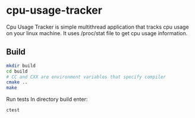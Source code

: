 # cpu-usage-tracker

Cpu Usage Tracker is simple multithread application that tracks cpu usage on your linux machine. It uses /proc/stat file to get cpu usage information.

## Build

```bash
mkdir build
cd build
# CC and CXX are environment variables that specify compiler
cmake ..
make
```

Run tests
In directory build enter:
```bash
ctest
```
